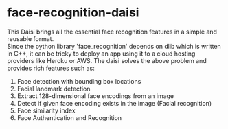 # face-recognition-daisi
This Daisi brings all the essential face recognition features in a simple and reusable format. <br>
Since the python library 'face_recognition' depends on dlib which is written in C++, it can be tricky to deploy an app using it to a cloud hosting providers like Heroku or AWS.
The daisi solves the above problem and provides rich features such as: <br>

1) Face detection with bounding box locations
2) Facial landmark detection
3) Extract 128-dimensional face encodings from an image
4) Detect if given face encoding exists in the image (Facial recognition)
5) Face similarity index
6) Face Authentication and Recognition
